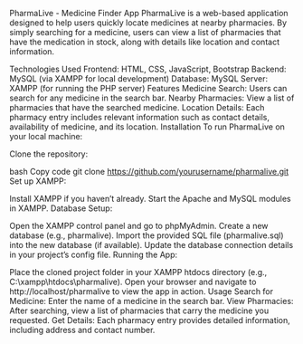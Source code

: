 PharmaLive - Medicine Finder App
PharmaLive is a web-based application designed to help users quickly locate medicines at nearby pharmacies. By simply searching for a medicine, users can view a list of pharmacies that have the medication in stock, along with details like location and contact information.

Technologies Used
Frontend: HTML, CSS, JavaScript, Bootstrap
Backend: MySQL (via XAMPP for local development)
Database: MySQL
Server: XAMPP (for running the PHP server)
Features
Medicine Search: Users can search for any medicine in the search bar.
Nearby Pharmacies: View a list of pharmacies that have the searched medicine.
Location Details: Each pharmacy entry includes relevant information such as contact details, availability of medicine, and its location.
Installation
To run PharmaLive on your local machine:

Clone the repository:

bash
Copy code
git clone https://github.com/yourusername/pharmalive.git
Set up XAMPP:

Install XAMPP if you haven’t already.
Start the Apache and MySQL modules in XAMPP.
Database Setup:

Open the XAMPP control panel and go to phpMyAdmin.
Create a new database (e.g., pharmalive).
Import the provided SQL file (pharmalive.sql) into the new database (if available).
Update the database connection details in your project’s config file.
Running the App:

Place the cloned project folder in your XAMPP htdocs directory (e.g., C:\xampp\htdocs\pharmalive).
Open your browser and navigate to http://localhost/pharmalive to view the app in action.
Usage
Search for Medicine:
Enter the name of a medicine in the search bar.
View Pharmacies:
After searching, view a list of pharmacies that carry the medicine you requested.
Get Details:
Each pharmacy entry provides detailed information, including address and contact number.
